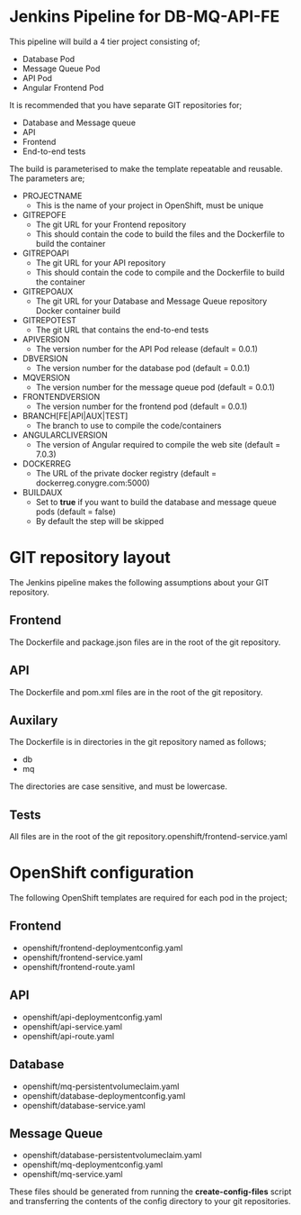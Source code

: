# Jenkins Pipeline for DB-MQ-API-FE

This pipeline will build a 4 tier project consisting of;
* Database Pod
* Message Queue Pod
* API Pod
* Angular Frontend Pod

It is recommended that you have separate GIT repositories for;
* Database and Message queue
* API
* Frontend
* End-to-end tests

The build is parameterised to make the template repeatable and reusable.  The parameters are;
* PROJECTNAME
  * This is the name of your project in OpenShift, must be unique
* GITREPOFE
  * The git URL for your Frontend repository
  * This should contain the code to build the files and the Dockerfile to build the container
* GITREPOAPI
  * The git URL for your API repository
  * This should contain the code to compile and the Dockerfile to build the container
* GITREPOAUX
  * The git URL for your Database and Message Queue repository Docker container build
* GITREPOTEST
  * The git URL that contains the end-to-end tests
* APIVERSION
  * The version number for the API Pod release (default = 0.0.1)
* DBVERSION
  * The version number for the database pod (default = 0.0.1)
* MQVERSION
  * The version number for the message queue pod (default = 0.0.1)
* FRONTENDVERSION
  * The version number for the frontend pod (default = 0.0.1)
* BRANCH[FE|API|AUX|TEST]
  * The branch to use to compile the code/containers
* ANGULARCLIVERSION
  * The version of Angular required to compile the web site (default = 7.0.3)
* DOCKERREG
  * The URL of the private docker registry (default = dockerreg.conygre.com:5000)
* BUILDAUX
  * Set to **true** if you want to build the database and message queue pods (default = false)
  * By default the step will be skipped

# GIT repository layout
The Jenkins pipeline makes the following assumptions about your GIT repository.

## Frontend

The Dockerfile and package.json files are in the root of the git repository.

## API

The Dockerfile and pom.xml files are in the root of the git repository.

## Auxilary

The Dockerfile is in directories in the git repository named as follows;
* db
* mq

The directories are case sensitive, and must be lowercase.

## Tests

All files are in the root of the git repository.openshift/frontend-service.yaml

# OpenShift configuration

The following OpenShift templates are required for each pod in the project;

## Frontend
* openshift/frontend-deploymentconfig.yaml
* openshift/frontend-service.yaml
* openshift/frontend-route.yaml

## API
* openshift/api-deploymentconfig.yaml
* openshift/api-service.yaml
* openshift/api-route.yaml

## Database
* openshift/mq-persistentvolumeclaim.yaml
* openshift/database-deploymentconfig.yaml
* openshift/database-service.yaml

## Message Queue
* openshift/database-persistentvolumeclaim.yaml
* openshift/mq-deploymentconfig.yaml
* openshift/mq-service.yaml

These files should be generated from running the **create-config-files** script and transferring the contents of the config directory to your git repositories.
